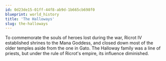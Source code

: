 ```yaml
---
id: 0d23de15-01ff-44f8-ab9d-1b665cb698f0
blueprint: world_history
title: 'The Halloways'
slug: the-halloways
---
```

To commemorate the souls of heroes lost during the war, Ricrot IV established shrines to the Mana Goddess, and closed down most of the older temples aside from the one in Gato. The Halloway family was a line of priests, but under the rule of Ricrot's empire, its influence diminished.